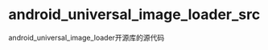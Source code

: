 android_universal_image_loader_src
==================================

android_universal_image_loader开源库的源代码
